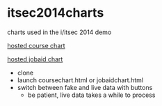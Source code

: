 itsec2014charts
===============

charts used in the i/itsec 2014 demo 

[hosted course chart](https://creighton.github.io/itsec2014charts/coursechart.html)  
  
[hosted jobaid chart](https://creighton.github.io/itsec2014charts/jobaidchart.html)


- clone
- launch coursechart.html or jobaidchart.html
- switch between fake and live data with buttons
  - be patient, live data takes a while to process
